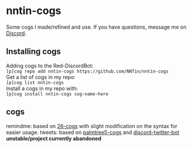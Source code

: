 # nntin-cogs
Some cogs I made/refined and use. If you have questions, message me on [Discord](https://discord.gg/Dkg79tc).

## Installing cogs
Adding cogs to the Red-DiscordBot:  
`[p]cog repo add nntin-cogs https://github.com/NNTin/nntin-cogs`  
Get a list of cogs in my repo:  
`[p]cog list nntin-cogs`  
Install a cogs in my repo with:  
`[p]cog install nntin-cogs cog-name-here`  

## cogs
remindme: based on [26-cogs](https://github.com/Twentysix26/26-Cogs/) with slight modification on the syntax for easier usage.
tweets: based on [palmtree5-cogs](https://github.com/palmtree5/palmtree5-cogs) and [discord-twitter-bot](https://github.com/NNTin/discord-twitter-bot) **unstable/project currently abandoned**
